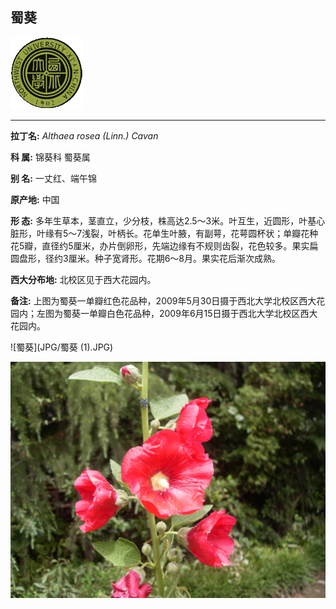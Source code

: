 ## 蜀葵

![西北大学校园网络植物志](JPG/nwu.gif)

---

**拉丁名:**  _Althaea rosea (Linn.) Cavan_

**科 属:** 锦葵科 蜀葵属

**别 名:** 一丈红、端午锦

**原产地:** 中国

**形  态:** 多年生草本，茎直立，少分枝，株高达2.5～3米。叶互生，近圆形，叶基心脏形，叶缘有5～7浅裂，叶柄长。花单生叶腋，有副萼，花萼圆杯状；单瓣花种花5瓣，直径约5厘米，办片倒卵形，先端边缘有不规则齿裂，花色较多。果实扁圆盘形，径约3厘米。种子宽肾形。花期6～8月。果实花后渐次成熟。　　　

**西大分布地:** 北校区见于西大花园内。

**备注:** 上图为蜀葵一单瓣红色花品种，2009年5月30日摄于西北大学北校区西大花园内；左图为蜀葵一单瓣白色花品种，2009年6月15日摄于西北大学北校区西大花园内。

![蜀葵](JPG/蜀葵 (1).JPG) 

![蜀葵](JPG/蜀葵.JPG) 

